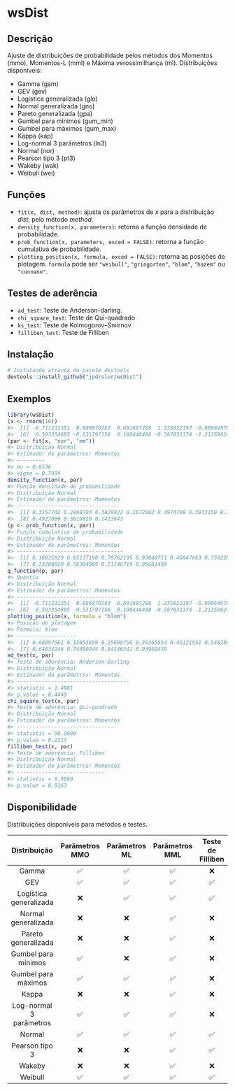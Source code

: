 # wsDist

## Descrição

Ajuste de distribuições de probabilidade pelos métodos dos Momentos (mmo), Momentos-L (mml) e Máxima verossimilhança (ml).
Distribuições disponíveis:

  - Gamma (gam)
  - GEV (gev)
  - Logística generalizada (glo)
  - Normal generalizada (gno)
  - Pareto generalizada (gpa)
  - Gumbel para mínimos (gum_min)
  - Gumbel para máximos (gum_max)
  - Kappa (kap)
  - Log-normal 3 parâmetros (ln3)
  - Normal (nor)
  - Pearson tipo 3 (pt3)
  - Wakeby (wak)
  - Weibull (wei)
  
## Funções
  - `fit(x, dist, method)`: ajusta os parâmetros de *x* para a distribuição *dist*, pelo método *method*. 
  - `density_function(x, parameters)`: retorna a função densidade de probabilidade.
  - `prob_function(x, parameters, exced = FALSE)`: retorna a função cumulativa de probabilidade.
  - `plotting_position(x, formula, exced = FALSE)`: retorna as posições de plotagem. `formula` pode ser `"weibull"`, `"gringorten"`, `"blom"`, `"hazem"` ou `"cunnane"`.


## Testes de aderência
 - `ad_test`: Teste de Anderson-darling.
 - `chi_square_test`: Teste de Qui-quadrado
 - `ks_test`: Teste de Kolmogorov–Smirnov
 - `filliben_test`: Teste de Filliben
  

## Instalação

``` r
# Instalando através do pacote devtools
devtools::install_github("jpdrslvr/wsDist")
```

## Exemplos
``` r
library(wsDist)
(x <- rnorm(10))
#>  [1] -0.711231351  0.886870283  0.691697288  1.235822197 -0.009645704
#>  [6]  0.593354885 -0.531797156  0.180446488 -0.587031374 -1.212590241
(par <- fit(x, "nor", "mm"))
#> Distribuição Normal
#> Estimador de parâmetros: Momentos
#> --------- 
#> mu = 0.0536
#> sigma = 0.7994
density_function(x, par)
#> Função densidade de probabilidade
#> Distribuição Normal
#> Estimador de parâmetros: Momentos
#> --------------------------------- 
#>  [1] 0.3157742 0.2898703 0.3628922 0.1672002 0.4974708 0.3973150 0.3816755
#>  [8] 0.4927860 0.3619810 0.1423643
(p <- prob_function(x, par))
#> Função cumulativa de probabilidade
#> Distribuição Normal
#> Estimador de parâmetros: Momentos
#> ---------------------------------- 
#>  [1] 0.16935929 0.85137190 0.78762195 0.93040751 0.46847663 0.75022007
#>  [7] 0.23200820 0.56304069 0.21146719 0.05661498
q_function(p, par)
#> Quantis
#> Distribuição Normal
#> Estimador de parâmetros: Momentos
#> --------------------------------- 
#>  [1] -0.711231351  0.886870283  0.691697288  1.235822197 -0.009645704
#>  [6]  0.593354885 -0.531797156  0.180446488 -0.587031374 -1.212590241
plotting_position(x, formula = "blom")
#> Posição de plotagem
#> Fórmula: blom
#> ------------------- 
#>  [1] 0.06097561 0.15853659 0.25609756 0.35365854 0.45121951 0.54878049
#>  [7] 0.64634146 0.74390244 0.84146341 0.93902439
ad_test(x, par)
#> Teste de aderência: Anderson-Darling
#> Distribuição Normal
#> Estimador de parâmetros: Momentos
#> ------------------------------------ 
#> statistic = 1.4981
#> p.value = 0.4440
chi_square_test(x, par)
#> Teste de aderência: Qui-quadrado
#> Distribuição Normal
#> Estimador de parâmetros: Momentos
#> -------------------------------- 
#> statistic = 90.0000
#> p.value = 0.2313
filliben_test(x, par)
#> Teste de aderência: Filliben
#> Distribuição Normal
#> Estimador de parâmetros: Momentos
#> ---------------------------- 
#> statistic = 0.9880
#> p.value = 0.9163
```

## Disponibilidade

Distribuições disponíveis para métodos e testes.

|      Distribuição       | Parâmetros MMO | Parâmetros ML | Parâmetros MML | Teste de Filliben |
|:-----------------------:|:-------------:|:--------------:|:---------------:|:-----------------:|
|          Gamma          |      ✅       |       ✅       |       ✅        |        ❌         |
|           GEV           |      ✅       |       ✅       |       ✅        |        ✅         |
| Logística generalizada  |      ❌       |       ✅       |       ✅        |        ✅         |
|   Normal generalizada   |      ❌       |       ❌       |       ✅        |        ❌         |
|   Pareto generalizada   |      ❌       |       ❌       |       ✅        |        ❌         |
|   Gumbel para mínimos   |      ✅       |       ❌       |       ✅        |        ❌         |
|   Gumbel para máximos   |      ✅       |       ✅       |       ✅        |        ❌         |
|          Kappa          |      ❌       |       ❌       |       ✅        |        ❌         |
| Log-normal 3 parâmetros |      ✅       |       ✅       |       ✅        |        ❌         |
|         Normal          |      ✅       |       ✅       |       ✅        |        ✅         |
|     Pearson tipo 3      |      ❌       |       ❌       |       ✅        |        ✅         |
|         Wakeby          |      ❌       |       ❌       |       ✅        |        ❌         |
|         Weibull         |      ✅       |       ✅       |       ✅        |        ✅         |
